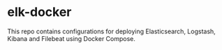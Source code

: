 # elk-docker

This repo contains configurations for deploying Elasticsearch, Logstash, Kibana and Filebeat using Docker Compose.
